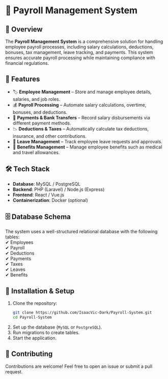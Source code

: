 # 🏢 Payroll Management System  

## 📌 Overview  
The **Payroll Management System** is a comprehensive solution for handling employee payroll processes, including salary calculations, deductions, bonuses, tax management, leave tracking, and payments. This system ensures accurate payroll processing while maintaining compliance with financial regulations.  

## 🚀 Features  
- 🏷 **Employee Management** – Store and manage employee details, salaries, and job roles.  
- 💰 **Payroll Processing** – Automate salary calculations, overtime, bonuses, and deductions.  
- 🏦 **Payments & Bank Transfers** – Record salary disbursements via different payment methods.  
- 📉 **Deductions & Taxes** – Automatically calculate tax deductions, insurance, and other contributions.  
- 🌴 **Leave Management** – Track employee leave requests and approvals.  
- 🎁 **Benefits Management** – Manage employee benefits such as medical and travel allowances.  

## 🛠 Tech Stack  
- **Database**: MySQL / PostgreSQL  
- **Backend**: PHP (Laravel) / Node.js (Express)  
- **Frontend**: React / Vue.js  
- **Containerization**: Docker (optional)  

## 🗄 Database Schema  
The system uses a well-structured relational database with the following tables:  
✔ Employees  
✔ Payroll  
✔ Deductions  
✔ Payments  
✔ Taxes  
✔ Leaves  
✔ Benefits  

## 📜 Installation & Setup  
1. Clone the repository:  
   ```sh
   git clone https://github.com/IsaacVic-Dark/Payroll-System.git
   cd Payroll-System
   ```  
2. Set up the database (`MySQL` or `PostgreSQL`).  
3. Run migrations to create tables.  
4. Start the application.  

## 🤝 Contributing  
Contributions are welcome! Feel free to open an issue or submit a pull request.  
